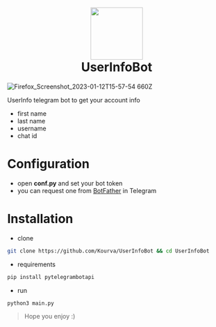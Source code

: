 <h1 align="center">
    <img align="center" src="https://upload.wikimedia.org/wikipedia/commons/c/ce/User-info.svg" width=120 height=120 />
    <br>
    UserInfoBot
    <br>
</h1>

![Firefox_Screenshot_2023-01-12T15-57-54 660Z](https://user-images.githubusercontent.com/118578799/212116465-3493995b-fb59-47aa-a949-d7b61a293d2a.png)

UserInfo telegram bot to get your account info
+ first name
+ last name
+ username
+ chat id

# Configuration
+ open **conf.py** and set your bot token
+ you can request one from [BotFather](https://t.me/botfather) in Telegram

# Installation
+ clone 
```bash
git clone https://github.com/Kourva/UserInfoBot && cd UserInfoBot
```
+ requirements
```bash
pip install pytelegrambotapi
```
+ run
```bash
python3 main.py
```

> Hope you enjoy :)
